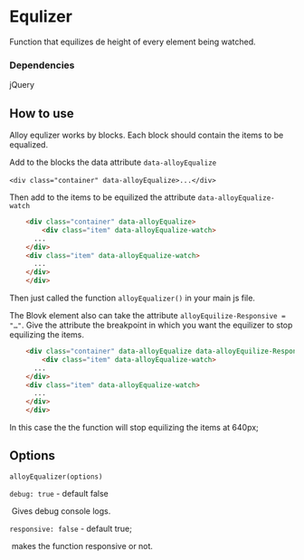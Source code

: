 # Equlizer

Function that equilizes de height of every element being watched.

### Dependencies

jQuery

## How to use

Alloy equlizer works by blocks. Each block should contain the items to be equalized.

Add to the blocks the data attribute `data-alloyEqualize` 

​	`<div class="container" data-alloyEqualize>...</div>`

Then add to the items to be equilized the attribute `data-alloyEqualize-watch` 

```html
	<div class="container" data-alloyEqualize>
		<div class="item" data-alloyEqualize-watch>
      ...
    </div>
    <div class="item" data-alloyEqualize-watch>
      ...
    </div>
	</div>
```

Then just called the function `alloyEqualizer()` in your main js file.

The Blovk element also can take the attribute `alloyEquilize-Responsive = "…"`. Give the attribute the breakpoint in which you want the equilizer to stop equilizing the items.

```html
	<div class="container" data-alloyEqualize data-alloyEquilize-Responsive="640">
		<div class="item" data-alloyEqualize-watch>
      ...
    </div>
    <div class="item" data-alloyEqualize-watch>
      ...
    </div>
	</div>
```

In this case the the function will stop equilizing the items at 640px;

## Options

`alloyEqualizer(options)`

`debug: true` - default false

​	Gives debug console logs.

`responsive: false` - default true;

​	makes the function responsive or not.